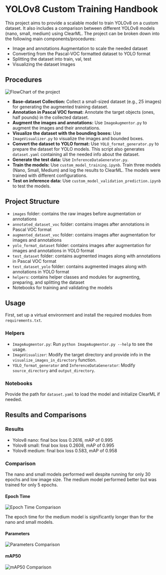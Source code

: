 # YOLOv8 Custom Training Handbook

This project aims to provide a scalable model to train YOLOv8 on a custom dataset. It also includes a comparison between different YOLOv8 models (nano, small, medium) using ClearML. The project can be broken down into the following main components/procedures:

- Image and annotations Augmentation to scale the needed dataset
- Converting from the Pascal-VOC formatted dataset to YOLO format
- Splitting the dataset into train, val, test
- Visualizing the dataset Images

## Procedures

![FlowChart of the project](Flowchart.png)

- **Base-dataset Collection:** Collect a small-sized dataset (e.g., 25 images) for generating the augmented training dataset.
- **Annotation in Pascal VOC format:** Annotate the target objects (ones, half pounds) in the collected dataset.
- **Augment the images and annotations:** Use `ImageAugmentor.py` to augment the images and their annotations.
- **Visualize the dataset with the bounding boxes:** Use `ImageVisualizer.py` to visualize the images and bounded boxes.
- **Convert the dataset to YOLO format:** Use `YOLO_format_generator.py` to prepare the dataset for YOLO models. This script also generates `dataset.yaml` containing all the needed info about the dataset.
- **Generate the test data:** Use `InferenceDataGenerator.py`.
- **Train the models:** Use `custom_model_training.ipynb`. Train three models (Nano, Small, Medium) and log the results to ClearML. The models were trained with different configurations.
- **Test on inference data:** Use `custom_model_validation_prediction.ipynb` to test the models.

## Project Structure

- `images` folder: contains the raw images before augmentation or annotations
- `annotated_dataset_voc` folder: contains images after annotations in Pascal VOC format
- `augmented_dataset_voc` folder: contains images after augmentation for images and annotations
- `yolo_format_dataset` folder: contains images after augmentation for images and annotations in YOLO format
- `test_dataset` folder: contains augmented images along with annotations in Pascal VOC format
- `test_dataset_yolo` folder: contains augmented images along with annotations in YOLO format
- `helpers`: contains helper classes and modules for augmenting, preparing, and splitting the dataset
- Notebooks for training and validating the models

## Usage

First, set up a virtual environment and install the required modules from `requirements.txt`.

### Helpers

- `ImageAugmentor.py`: Run `python ImageAugmentor.py --help` to see the usage.
- `ImageVisualizer`: Modify the target directory and provide info in the `visualize_images_in_directory` function.
- `YOLO_format_generator` and `InferenceDataGenerator`: Modify `source_directory` and `output_directory`.

### Notebooks

Provide the path for `dataset.yaml` to load the model and initialize ClearML if needed.

## Results and Comparisons

### Results

- Yolov8 nano: final box loss 0.2616, mAP of 0.995
- Yolov8 small: final box loss 0.2608, mAP of 0.995
- Yolov8 medium: final box loss 0.583, mAP of 0.958

### Comparison

The nano and small models performed well despite running for only 30 epochs and low image size. The medium model performed better but was trained for only 5 epochs.

#### Epoch Time

![Epoch Time Comparison](epoch.png)

The epoch time for the medium model is significantly longer than for the nano and small models.

#### Parameters

![Parameters Comparison](paramter.png)

#### mAP50

![mAP50 Comparison](image.png)
